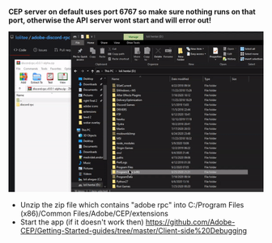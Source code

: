 **CEP server on default uses port 6767 so make sure nothing runs on that port, otherwise the API server wont start and will error out!**

![](demo/installation1.gif)

- Unzip the zip file which contains "adobe rpc" into C:/Program Files (x86)/Common Files/Adobe/CEP/extensions
- Start the app (if it doesn't work then) https://github.com/Adobe-CEP/Getting-Started-guides/tree/master/Client-side%20Debugging
